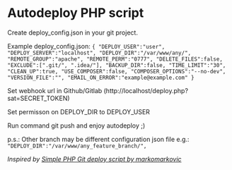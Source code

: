 # Autodeploy PHP script

Create deploy_config.json in your git project.

Example deploy_config.json:
     `{
      "DEPLOY_USER":"user",
      "DEPLOY_SERVER":"localhost",
      "DEPLOY_DIR":"/var/www/any/",
      "REMOTE_GROUP":"apache",
      "REMOTE_PERM":"0777",
      "DELETE_FILES":false,
      "EXCLUDE":[".git/", ".idea/"],
      "BACKUP_DIR":false,
      "TIME_LIMIT":"30",
      "CLEAN_UP":true,
      "USE_COMPOSER":false,
      "COMPOSER_OPTIONS":"--no-dev",
      "VERSION_FILE":"",
      "EMAIL_ON_ERROR":"example@example.com"
     }`

Set webhook url in Github/Gitlab (http://localhost/deploy.php?sat=SECRET_TOKEN)

Set permisson on DEPLOY_DIR to DEPLOY_USER

Run command git push and enjoy autodeploy ;)

p.s.: Other branch may be different configuration json file e.g.: `"DEPLOY_DIR":"/var/www/any_feature_branch/",`

_Inspired by [Simple PHP Git deploy script by markomarkovic](https://github.com/markomarkovic/simple-php-git-deploy/)_